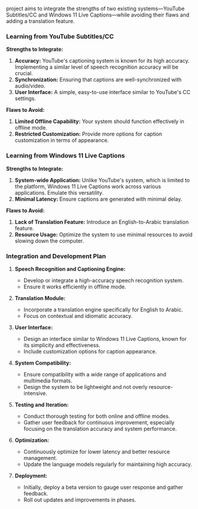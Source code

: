 project aims to integrate the strengths of two existing systems—YouTube Subtitles/CC and Windows 11 Live Captions—while avoiding their flaws and adding a translation feature.

### Learning from YouTube Subtitles/CC

**Strengths to Integrate:**
1. **Accuracy:** YouTube's captioning system is known for its high accuracy. Implementing a similar level of speech recognition accuracy will be crucial.
2. **Synchronization:** Ensuring that captions are well-synchronized with audio/video.
3. **User Interface:** A simple, easy-to-use interface similar to YouTube's CC settings.

**Flaws to Avoid:**
1. **Limited Offline Capability:** Your system should function effectively in offline mode.
2. **Restricted Customization:** Provide more options for caption customization in terms of appearance.

### Learning from Windows 11 Live Captions

**Strengths to Integrate:**
1. **System-wide Application:** Unlike YouTube's system, which is limited to the platform, Windows 11 Live Captions work across various applications. Emulate this versatility.
2. **Minimal Latency:** Ensure captions are generated with minimal delay.

**Flaws to Avoid:**
1. **Lack of Translation Feature:** Introduce an English-to-Arabic translation feature.
2. **Resource Usage:** Optimize the system to use minimal resources to avoid slowing down the computer.

### Integration and Development Plan

1. **Speech Recognition and Captioning Engine:**
   - Develop or integrate a high-accuracy speech recognition system.
   - Ensure it works efficiently in offline mode.

2. **Translation Module:**
   - Incorporate a translation engine specifically for English to Arabic.
   - Focus on contextual and idiomatic accuracy.

3. **User Interface:**
   - Design an interface similar to Windows 11 Live Captions, known for its simplicity and effectiveness.
   - Include customization options for caption appearance.

4. **System Compatibility:**
   - Ensure compatibility with a wide range of applications and multimedia formats.
   - Design the system to be lightweight and not overly resource-intensive.

5. **Testing and Iteration:**
   - Conduct thorough testing for both online and offline modes.
   - Gather user feedback for continuous improvement, especially focusing on the translation accuracy and system performance.

6. **Optimization:**
   - Continuously optimize for lower latency and better resource management.
   - Update the language models regularly for maintaining high accuracy.

7. **Deployment:**
   - Initially, deploy a beta version to gauge user response and gather feedback.
   - Roll out updates and improvements in phases.
